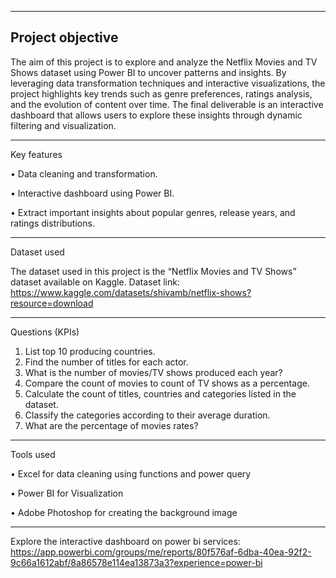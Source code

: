 -----
Project objective
-----

The aim of this project is to explore and analyze the Netflix Movies and TV Shows dataset using Power BI to uncover patterns and insights.
By leveraging data transformation techniques and interactive visualizations, the project highlights key trends such as genre preferences, ratings analysis, and the evolution of content over time.
The final deliverable is an interactive dashboard that allows users to explore these insights through dynamic filtering and visualization.

-----
Key features

•	Data cleaning and transformation.

•	Interactive dashboard using Power BI.

•	Extract important insights about popular genres, release years, and ratings distributions.

-----
Dataset used

The dataset used in this project is the “Netflix Movies and TV Shows” dataset available on Kaggle.
Dataset link: https://www.kaggle.com/datasets/shivamb/netflix-shows?resource=download

-----
Questions (KPIs)
1.	List top 10 producing countries.
2.	Find the number of titles for each actor.
3.	What is the number of movies/TV shows produced each year?
4.	Compare the count of movies to count of TV shows as a percentage.
5.	Calculate the count of titles, countries and categories listed in the dataset.
6.	Classify the categories according to their average duration.
7.	What are the percentage of movies rates?
   
-----
Tools used 

•	Excel for data cleaning using functions and power query

•	Power BI for Visualization 

•	Adobe Photoshop for creating the background image


-----
Explore the interactive dashboard on power bi services:
 https://app.powerbi.com/groups/me/reports/80f576af-6dba-40ea-92f2-9c66a1612abf/8a86578e114ea13873a3?experience=power-bi
